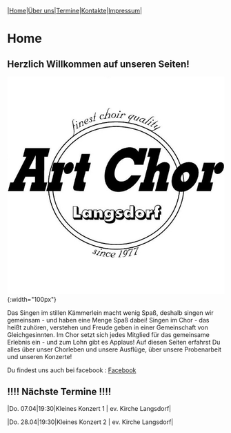 |[Home](index.md)|[Über uns](ueber_uns.md)|[Termine](termine.md)|[Kontakte](kontakte.md)|[Impressum](impressum.md)|

# Home
## Herzlich Willkommen auf unseren Seiten!
![Logo](img/artchorlogo.jpg){:width="100px"}

Das Singen im stillen Kämmerlein macht wenig Spaß, deshalb singen wir gemeinsam - und haben eine Menge Spaß dabei! Singen im Chor - das heißt zuhören, verstehen und Freude geben in einer Gemeinschaft von Gleichgesinnten. Im Chor setzt sich jedes Mitglied für das gemeinsame Erlebnis ein - und zum Lohn gibt es Applaus!
Auf diesen Seiten erfahrst Du alles über unser Chorleben und unsere Ausflüge, über unsere Probenarbeit und unseren Konzerte!

Du findest uns auch bei facebook : [Facebook](https://facebook.com/ArtChorLangsdorf/)

## !!!!  Nächste Termine  !!!! 

|Do. 07.04|19:30|Kleines Konzert  1 | ev. Kirche Langsdorf|

|Do. 28.04|19:30|Kleines Konzert  2 | ev. Kirche Langsdorf|
